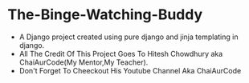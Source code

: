 # The-Binge-Watching-Buddy

- A Django project created using pure django and jinja templating in django.
- All The Credit Of This Project Goes To Hitesh Chowdhury aka ChaiAurCode(My Mentor,My Teacher).
- Don't Forget To Cheeckout His Youtube Channel Aka ChaiAurCode
